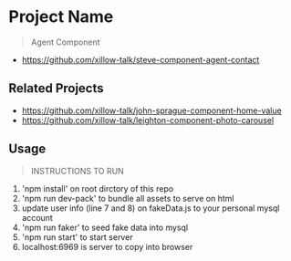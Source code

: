 # Project Name

> Agent Component
 - https://github.com/xillow-talk/steve-component-agent-contact

## Related Projects

  - https://github.com/xillow-talk/john-sprague-component-home-value
  - https://github.com/xillow-talk/leighton-component-photo-carousel

## Usage

> INSTRUCTIONS TO RUN

1) 'npm install' on root dirctory of this repo
2) 'npm run dev-pack' to bundle all assets to serve on html
3) update user info (line 7 and 8) on fakeData.js to your personal mysql account
4) 'npm run faker' to seed fake data into mysql
5) 'npm run start' to start server
6) localhost:6969 is server to copy into browser



